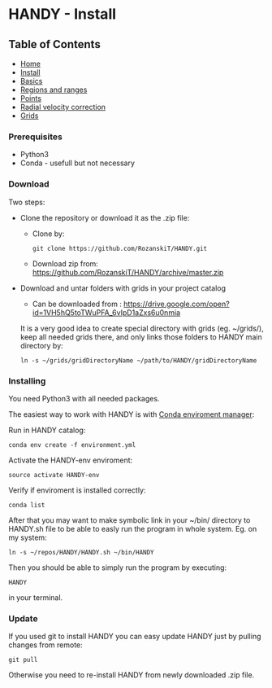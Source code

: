 # HANDY - Install

## Table of Contents
  * [Home](index.md)
  * [Install](install.md)
  * [Basics](basics.md)
  * [Regions and ranges](regions.md)
  * [Points](points.md)
  * [Radial velocity correction](radialVelocity.md)
  * [Grids](grids.md)
  
### Prerequisites

* Python3
* Conda - usefull but not necessary

### Download

Two steps:
* Clone the repository or download it as the .zip file:
  - Clone by:
    ```
    git clone https://github.com/RozanskiT/HANDY.git
    ```
  - Download zip from:
  https://github.com/RozanskiT/HANDY/archive/master.zip
* Download and untar folders with grids in your project catalog
  - Can be downloaded from : https://drive.google.com/open?id=1VH5hQ5toTWuPFA_6vIpD1aZxs6u0nmia
  
  It is a very good idea to create special directory with grids (eg. ~/grids/), keep all needed grids there, and only links those folders to HANDY main directory by:
    ```
    ln -s ~/grids/gridDirectoryName ~/path/to/HANDY/gridDirectoryName
    ```
  
### Installing

You need Python3 with all needed packages.

The easiest way to work with HANDY is with [Conda enviroment manager](https://conda.io/docs/user-guide/tasks/manage-environments.html#creating-an-environment-from-an-environment-yml-file):

Run in HANDY catalog:
```
conda env create -f environment.yml
```
Activate the HANDY-env enviroment:
```
source activate HANDY-env
```
Verify if enviroment is installed correctly:
```
conda list
```
After that you may want to make symbolic link in your ~/bin/ directory to HANDY.sh file to be able to easly run the program in whole system. Eg. on my system:
```
ln -s ~/repos/HANDY/HANDY.sh ~/bin/HANDY
```
Then you should be able to simply run the program by executing:
```
HANDY
```
in your terminal.

### Update

If you used git to install HANDY you can easy update HANDY just by pulling changes from remote:
```
git pull
```
Otherwise you need to re-install HANDY from newly downloaded .zip file.
